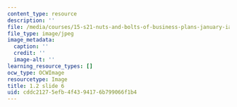 ```yaml
---
content_type: resource
description: ''
file: /media/courses/15-s21-nuts-and-bolts-of-business-plans-january-iap-2014/cddc21275efb4f4394176b799066f1b4_1.2_slide_06.jpg
file_type: image/jpeg
image_metadata:
  caption: ''
  credit: ''
  image-alt: ''
learning_resource_types: []
ocw_type: OCWImage
resourcetype: Image
title: 1.2 slide 6
uid: cddc2127-5efb-4f43-9417-6b799066f1b4
---
```

